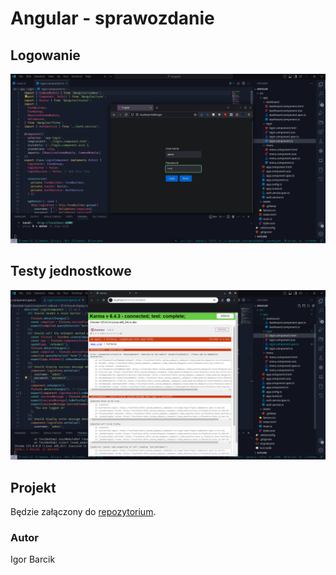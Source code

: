 # Angular - sprawozdanie

## Logowanie

![alt text](image.png)

## Testy jednostkowe

![alt text](image-1.png)

## Projekt

Będzie załączony do [repozytorium](https://github.com/Biggy1606/Programowanie-zaawansowane-II).

### Autor

Igor Barcik
